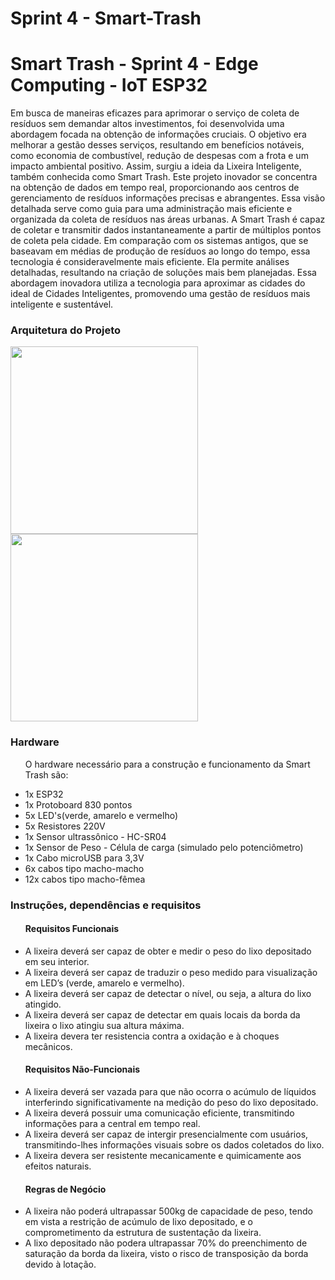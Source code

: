 # Sprint 4 - Smart-Trash
<h1>Smart Trash - Sprint 4 - Edge Computing - IoT ESP32</h1>

<p>Em busca de maneiras eficazes para aprimorar o serviço de coleta de resíduos sem demandar altos investimentos, foi desenvolvida uma abordagem focada na obtenção de informações cruciais. O objetivo era melhorar a gestão desses serviços, resultando em benefícios notáveis, como economia de combustível, redução de despesas com a frota e um impacto ambiental positivo. Assim, surgiu a ideia da Lixeira Inteligente, também conhecida como Smart Trash. Este projeto inovador se concentra na obtenção de dados em tempo real, proporcionando aos centros de gerenciamento de resíduos informações precisas e abrangentes. Essa visão detalhada serve como guia para uma administração mais eficiente e organizada da coleta de resíduos nas áreas urbanas. A Smart Trash é capaz de coletar e transmitir dados instantaneamente a partir de múltiplos pontos de coleta pela cidade. Em comparação com os sistemas antigos, que se baseavam em médias de produção de resíduos ao longo do tempo, essa tecnologia é consideravelmente mais eficiente. Ela permite análises detalhadas, resultando na criação de soluções mais bem planejadas. Essa abordagem inovadora utiliza a tecnologia para aproximar as cidades do ideal de Cidades Inteligentes, promovendo uma gestão de resíduos mais inteligente e sustentável.</p>

<h3>Arquitetura do Projeto</h3>
<div>
  <img src="https://github.com/gui2604/Sprint-4---Smart-Trash/issues/1#issue-1968917549" width="300px">
  <img src="https://github.com/gui2604/Sprint-4---Smart-Trash/issues/1#issuecomment-1785755950" width="300px">
</div>

<h3>Hardware</h3>
<ul><p>O hardware necessário para a construção e funcionamento da Smart Trash são:</p>
  <li>1x ESP32</li>
  <li>1x Protoboard 830 pontos</li>
  <li>5x LED's(verde, amarelo e vermelho)</li>
  <li>5x Resistores 220V</li>
  <li>1x Sensor ultrassônico - HC-SR04</li>
  <li>1x Sensor de Peso - Célula de carga (simulado pelo potenciômetro)</li>
  <li>1x Cabo microUSB para 3,3V</li>
  <li>6x cabos tipo macho-macho</li>
  <li>12x cabos tipo macho-fêmea</li>
</ul>

<h3>Instruções, dependências e requisitos</h3>
<ul><h4>Requisitos Funcionais</h4>
  <li>A lixeira deverá ser capaz de obter e medir o peso do lixo depositado em seu interior.</li>
  <li>A lixeira deverá ser capaz de traduzir o peso medido para visualização em LED’s (verde, amarelo e vermelho).</li>
  <li>A lixeira deverá ser capaz de detectar o nível, ou seja, a altura do lixo atingido.</li>
  <li>A lixeira deverá ser capaz de detectar em quais locais da borda da lixeira o lixo atingiu sua altura máxima.</li>
  <li>A lixeira devera ter resistencia contra a oxidação e à choques mecânicos.</li>
</ul>
<ul><h4>Requisitos Não-Funcionais</h4>
  <li>A lixeira deverá ser vazada para que não ocorra o acúmulo de líquidos interferindo significativamente na medição do peso do lixo depositado.</li>
  <li>A lixeira deverá possuir uma comunicação eficiente, transmitindo informações para a central em tempo real.</li>
  <li>A lixeira deverá ser capaz de intergir presencialmente com usuários, transmitindo-lhes informações visuais sobre os dados coletados do lixo.</li>
  <li>A lixeira devera ser resistente mecanicamente e quimicamente aos efeitos naturais.</li>
</ul>
<ul><h4>Regras de Negócio</h4>
  <li>A lixeira não poderá ultrapassar 500kg de capacidade de peso, tendo em vista a restrição de acúmulo de lixo depositado, e o comprometimento da estrutura de sustentação da lixeira.</li>
  <li>A lixo depositado não podera ultrapassar 70% do preenchimento de saturação da borda da lixeira, visto o risco de transposição da borda devido à lotação.</li>
</ul>


